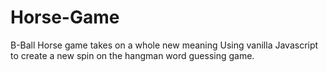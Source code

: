 # Horse-Game
B-Ball Horse game takes on a whole new meaning 
Using vanilla Javascript to create a new spin on the hangman word guessing game. 
